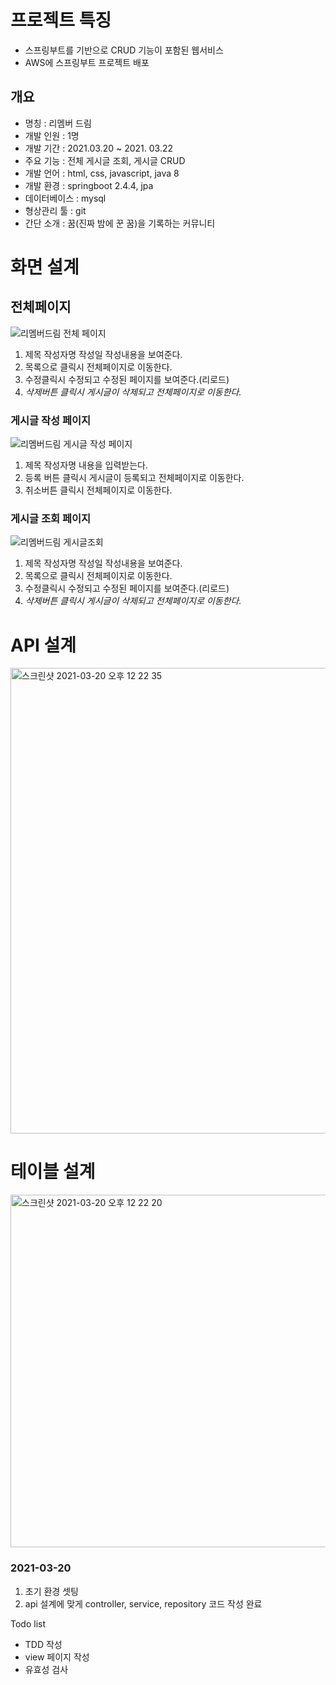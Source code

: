 # 프로젝트 특징

- 스프링부트를 기반으로 CRUD 기능이 포함된 웹서비스
- AWS에 스프링부트 프로젝트 배포

## 개요

- 명칭 : 리멤버 드림
- 개발 인원 : 1명
- 개발 기간 : 2021.03.20 ~ 2021. 03.22
- 주요 기능 : 전체 게시글 조회, 게시글 CRUD
- 개발 언어 : html, css, javascript, java 8
- 개발 환경 : springboot 2.4.4, jpa
- 데이터베이스 : mysql
- 형상관리 툴 : git
- 간단 소개 : 꿈(진짜 밤에 꾼 꿈)을 기록하는 커뮤니티

# 화면 설계

## 전체페이지

![리멤버드림  전체 페이지](https://user-images.githubusercontent.com/60464424/111857675-60e99880-8976-11eb-9d8a-a108f27744ac.png)


1. 제목 작성자명 작성일 작성내용을 보여준다.
2. 목록으로 클릭시 전체페이지로 이동한다.
3. 수정클릭시 수정되고 수정된 페이지를 보여준다.(리로드)
4. *삭제버튼 클릭시 게시글이 삭제되고 전체페이지로 이동한다.*

### 게시글 작성 페이지

![리멤버드림  게시글 작성 페이지](https://user-images.githubusercontent.com/60464424/111857681-7494ff00-8976-11eb-95f7-5c1ce4f92c43.png)

1. 제목 작성자명 내용을 입력받는다.
2. 등록 버튼 클릭시 게시글이 등록되고 전체페이지로 이동한다.
3. 취소버튼 클릭시 전체페이지로 이동한다.

### 게시글 조회 페이지

![리멤버드림  게시글조회](https://user-images.githubusercontent.com/60464424/111857683-765ec280-8976-11eb-8827-e5f2b58133bb.png)

1. 제목 작성자명 작성일 작성내용을 보여준다.
2. 목록으로 클릭시 전체페이지로 이동한다.
3. 수정클릭시 수정되고 수정된 페이지를 보여준다.(리로드)
4. *삭제버튼 클릭시 게시글이 삭제되고 전체페이지로 이동한다.*

# API 설계

<img width="745" alt="스크린샷 2021-03-20 오후 12 22 35" src="https://user-images.githubusercontent.com/60464424/111857745-ff75f980-8976-11eb-98c3-005a1ba111f4.png">

# 테이블 설계

<img width="564" alt="스크린샷 2021-03-20 오후 12 22 20" src="https://user-images.githubusercontent.com/60464424/111857744-fdac3600-8976-11eb-87cd-dc713989e4f5.png">

### 2021-03-20

1. 초기 환경 셋팅
2. api 설계에 맞게 controller, service, repository 코드 작성 완료

Todo list
- TDD 작성
- view 페이지 작성
- 유효성 검사